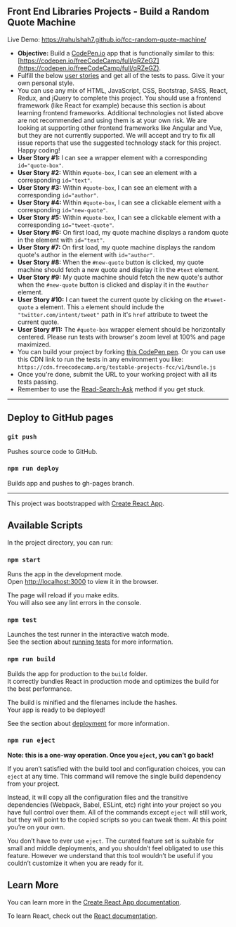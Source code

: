 ## Front End Libraries Projects - Build a Random Quote Machine

Live Demo: https://rahulshah7.github.io/fcc-random-quote-machine/

- **Objective:** Build a [CodePen.io](https://codepen.io) app that is functionally similar to this: [https://codepen.io/freeCodeCamp/full/qRZeGZ](https://codepen.io/freeCodeCamp/full/qRZeGZ).
- Fulfill the below [user stories](https://en.wikipedia.org/wiki/User_story) and get all of the tests to pass. Give it your own personal style.
- You can use any mix of HTML, JavaScript, CSS, Bootstrap, SASS, React, Redux, and jQuery to complete this project. You should use a frontend framework (like React for example) because this section is about learning frontend frameworks. Additional technologies not listed above are not recommended and using them is at your own risk. We are looking at supporting other frontend frameworks like Angular and Vue, but they are not currently supported. We will accept and try to fix all issue reports that use the suggested technology stack for this project. Happy coding!
- **User Story #1:** I can see a wrapper element with a corresponding `id="quote-box"`.
- **User Story #2:** Within `#quote-box`, I can see an element with a corresponding `id="text"`.
- **User Story #3:** Within `#quote-box`, I can see an element with a corresponding `id="author"`.
- **User Story #4:** Within `#quote-box`, I can see a clickable element with a corresponding `id="new-quote"`.
- **User Story #5:** Within `#quote-box`, I can see a clickable element with a corresponding `id="tweet-quote"`.
- **User Story #6:** On first load, my quote machine displays a random quote in the element with `id="text"`.
- **User Story #7:** On first load, my quote machine displays the random quote's author in the element with `id="author"`.
- **User Story #8:** When the `#new-quote` button is clicked, my quote machine should fetch a new quote and display it in the `#text` element.
- **User Story #9:** My quote machine should fetch the new quote's author when the `#new-quote` button is clicked and display it in the `#author` element.
- **User Story #10:** I can tweet the current quote by clicking on the `#tweet-quote` `a` element. This `a` element should include the `"twitter.com/intent/tweet"` path in it's `href` attribute to tweet the current quote.
- **User Story #11:** The `#quote-box` wrapper element should be horizontally centered. Please run tests with browser's zoom level at 100% and page maximized.
- You can build your project by forking [this CodePen pen](http://codepen.io/freeCodeCamp/pen/MJjpwO). Or you can use this CDN link to run the tests in any environment you like: `https://cdn.freecodecamp.org/testable-projects-fcc/v1/bundle.js`
- Once you're done, submit the URL to your working project with all its tests passing.
- Remember to use the [Read-Search-Ask](https://forum.freecodecamp.org/t/how-to-get-help-when-you-are-stuck/19514) method if you get stuck.

---

## Deploy to GitHub pages

### `git push`

Pushes source code to GitHub.

### `npm run deploy`

Builds app and pushes to gh-pages branch.

---

This project was bootstrapped with [Create React App](https://github.com/facebook/create-react-app).

## Available Scripts

In the project directory, you can run:

### `npm start`

Runs the app in the development mode.<br>
Open [http://localhost:3000](http://localhost:3000) to view it in the browser.

The page will reload if you make edits.<br>
You will also see any lint errors in the console.

### `npm test`

Launches the test runner in the interactive watch mode.<br>
See the section about [running tests](https://facebook.github.io/create-react-app/docs/running-tests) for more information.

### `npm run build`

Builds the app for production to the `build` folder.<br>
It correctly bundles React in production mode and optimizes the build for the best performance.

The build is minified and the filenames include the hashes.<br>
Your app is ready to be deployed!

See the section about [deployment](https://facebook.github.io/create-react-app/docs/deployment) for more information.

### `npm run eject`

**Note: this is a one-way operation. Once you `eject`, you can’t go back!**

If you aren’t satisfied with the build tool and configuration choices, you can `eject` at any time. This command will remove the single build dependency from your project.

Instead, it will copy all the configuration files and the transitive dependencies (Webpack, Babel, ESLint, etc) right into your project so you have full control over them. All of the commands except `eject` will still work, but they will point to the copied scripts so you can tweak them. At this point you’re on your own.

You don’t have to ever use `eject`. The curated feature set is suitable for small and middle deployments, and you shouldn’t feel obligated to use this feature. However we understand that this tool wouldn’t be useful if you couldn’t customize it when you are ready for it.

## Learn More

You can learn more in the [Create React App documentation](https://facebook.github.io/create-react-app/docs/getting-started).

To learn React, check out the [React documentation](https://reactjs.org/).
